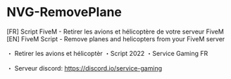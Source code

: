 # NVG-RemovePlane

[FR] Script FiveM - Retirer les avions et hélicoptère de votre serveur FiveM
<br>
[EN] FiveM Script - Remove planes and helicopters from your FiveM server

・ Retirer les avions et hélicoptèr ・Script 2022 ・Service Gaming FR

・ Serveur discord: https://discord.io/service-gaming
